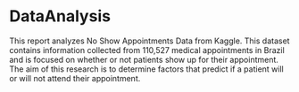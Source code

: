 # DataAnalysis
This report analyzes No Show Appointments Data from Kaggle. This dataset contains information collected from 110,527 medical appointments in Brazil and is focused on whether or not patients show up for their appointment. The aim of this research is to determine factors that predict if a patient will or will not attend their appointment.
